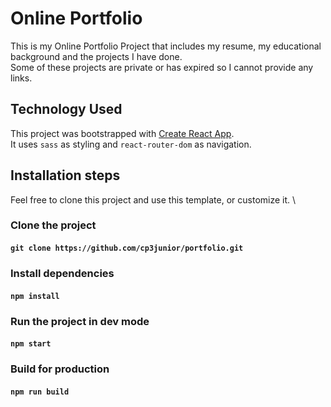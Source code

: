 # Online Portfolio

This is my Online Portfolio Project that includes my resume, my educational background and the projects I have done.\
Some of these projects are private or has expired so I cannot provide any links.

## Technology Used

This project was bootstrapped with [Create React App](https://github.com/facebook/create-react-app).\
It uses `sass` as styling and `react-router-dom` as navigation.

## Installation steps

Feel free to clone this project and use this template, or customize it. \

### Clone the project

#### `git clone https://github.com/cp3junior/portfolio.git`

### Install dependencies

#### `npm install`

### Run the project in dev mode

#### `npm start`

### Build for production

#### `npm run build`

